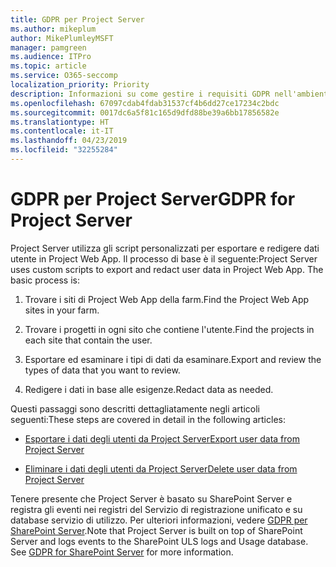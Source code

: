 ```yaml
---
title: GDPR per Project Server
ms.author: mikeplum
author: MikePlumleyMSFT
manager: pamgreen
ms.audience: ITPro
ms.topic: article
ms.service: O365-seccomp
localization_priority: Priority
description: Informazioni su come gestire i requisiti GDPR nell'ambiente Project Server locale.
ms.openlocfilehash: 67097cdab4fdab31537cf4b6dd27ce17234c2bdc
ms.sourcegitcommit: 0017dc6a5f81c165d9dfd88be39a6bb17856582e
ms.translationtype: HT
ms.contentlocale: it-IT
ms.lasthandoff: 04/23/2019
ms.locfileid: "32255284"
---
```

# <a name="gdpr-for-project-server"></a><span data-ttu-id="1ea4c-103">GDPR per Project Server</span><span class="sxs-lookup"><span data-stu-id="1ea4c-103">GDPR for Project Server</span></span>

<span data-ttu-id="1ea4c-p101">Project Server utilizza gli script personalizzati per esportare e redigere dati utente in Project Web App. Il processo di base è il seguente:</span><span class="sxs-lookup"><span data-stu-id="1ea4c-p101">Project Server uses custom scripts to export and redact user data in Project Web App. The basic process is:</span></span>

1.  <span data-ttu-id="1ea4c-106">Trovare i siti di Project Web App della farm.</span><span class="sxs-lookup"><span data-stu-id="1ea4c-106">Find the Project Web App sites in your farm.</span></span>

2.  <span data-ttu-id="1ea4c-107">Trovare i progetti in ogni sito che contiene l'utente.</span><span class="sxs-lookup"><span data-stu-id="1ea4c-107">Find the projects in each site that contain the user.</span></span>

3.  <span data-ttu-id="1ea4c-108">Esportare ed esaminare i tipi di dati da esaminare.</span><span class="sxs-lookup"><span data-stu-id="1ea4c-108">Export and review the types of data that you want to review.</span></span>

4.  <span data-ttu-id="1ea4c-109">Redigere i dati in base alle esigenze.</span><span class="sxs-lookup"><span data-stu-id="1ea4c-109">Redact data as needed.</span></span>

<span data-ttu-id="1ea4c-110">Questi passaggi sono descritti dettagliatamente negli articoli seguenti:</span><span class="sxs-lookup"><span data-stu-id="1ea4c-110">These steps are covered in detail in the following articles:</span></span>

- [<span data-ttu-id="1ea4c-111">Esportare i dati degli utenti da Project Server</span><span class="sxs-lookup"><span data-stu-id="1ea4c-111">Export user data from Project Server</span></span>](/Project/export-user-data-from-project-server?toc=/Office365/Enterprise/toc.json)

- [<span data-ttu-id="1ea4c-112">Eliminare i dati degli utenti da Project Server</span><span class="sxs-lookup"><span data-stu-id="1ea4c-112">Delete user data from Project Server</span></span>](/Project/delete-user-data-from-project-server?toc=/Office365/Enterprise/toc.json)


<span data-ttu-id="1ea4c-p102">Tenere presente che Project Server è basato su SharePoint Server e registra gli eventi nei registri del Servizio di registrazione unificato e su database servizio di utilizzo. Per ulteriori informazioni, vedere [GDPR per SharePoint Server](gdpr-for-sharepoint-server.md).</span><span class="sxs-lookup"><span data-stu-id="1ea4c-p102">Note that Project Server is built on top of SharePoint Server and logs events to the SharePoint ULS logs and Usage database. See [GDPR for SharePoint Server](gdpr-for-sharepoint-server.md) for more information.</span></span>

